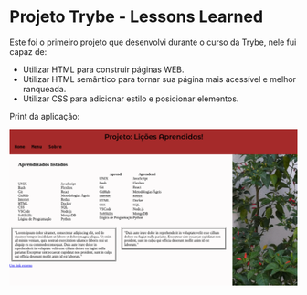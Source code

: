 # Projeto Trybe - Lessons Learned

Este foi o primeiro projeto que desenvolvi durante o curso da Trybe, nele fui capaz de:
- Utilizar HTML para construir páginas WEB.
- Utilizar HTML semântico para tornar sua página mais acessível e melhor ranqueada.
- Utilizar CSS para adicionar estilo e posicionar elementos.

Print da aplicação:

![tela do projeto lessons learned](./lessons-learned-print.png)
